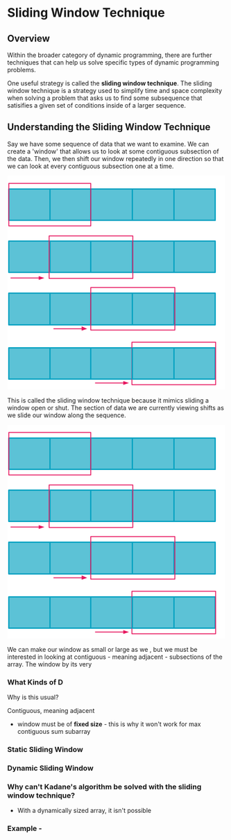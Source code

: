 # Sliding Window Technique

## Overview

Within the broader category of dynamic programming, there are further techniques that can help us solve specific types of dynamic programming problems.

One useful strategy is called the **sliding window technique**. The sliding window technique is a strategy used to simplify time and space complexity when solving a problem that asks us to find some subsequence that satisifies a given set of conditions inside of a larger sequence.

## Understanding the Sliding Window Technique

Say we have some sequence of data that we want to examine. We can create a 'window' that allows us to look at some contiguous subsection of the data. Then, we then shift our window repeatedly in one direction so that we can look at every contiguous subsection one at a time. 

![Sliding Window](images/sliding-window.png)

This is called the sliding window technique because it mimics sliding a window open or shut. The section of data we are currently viewing shifts as we slide our window along the sequence.

![Sliding Window with an Array](images/sliding-window.png)

We can make our window as small or large as we , but we must be interested in looking at contiguous - meaning adjacent - subsections of the array. The window by its very


### What Kinds of D
Why is this usual?

Contiguous, meaning adjacent
- window must be of **fixed size** - this is why it won't work for max contiguous sum subarray


### Static Sliding Window

### Dynamic Sliding Window
### Why can't Kadane's algorithm be solved with the sliding window technique?
- With a dynamically sized array, it isn't possible 

### Example - 